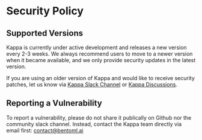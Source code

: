 # Security Policy

## Supported Versions

Kappa is currently under active development and releases a new version
every 2-3 weeks. We always recommend users to move to a newer version
when it became available, and we only provide security updates in the 
latest version.

If you are using an older version of Kappa and would like to receive
security patches, let us know via
[Kappa Slack Channel](https://join.slack.com/t/bentoml/shared_invite/enQtNjcyMTY3MjE4NTgzLTU3ZDc1MWM5MzQxMWQxMzJiNTc1MTJmMzYzMTYwMjQ0OGEwNDFmZDkzYWQxNzgxYWNhNjAxZjk4MzI4OGY1Yjg)
or [Kappa Discussions](https://github.com/bentoml/Kappa/discussions).


## Reporting a Vulnerability

To report a vulnerability, please do not share it publically on Github
nor the community slack channel. Instead, contact the Kappa team
directly via email first: contact@bentoml.ai
